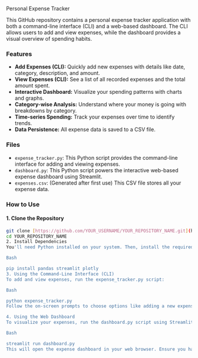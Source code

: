 Personal Expense Tracker

This GitHub repository contains a personal expense tracker application with both a command-line interface (CLI) and a web-based dashboard. The CLI allows users to add and view expenses, while the dashboard provides a visual overview of spending habits.

### Features

* **Add Expenses (CLI):** Quickly add new expenses with details like date, category, description, and amount.
* **View Expenses (CLI):** See a list of all recorded expenses and the total amount spent.
* **Interactive Dashboard:** Visualize your spending patterns with charts and graphs.
* **Category-wise Analysis:** Understand where your money is going with breakdowns by category.
* **Time-series Spending:** Track your expenses over time to identify trends.
* **Data Persistence:** All expense data is saved to a CSV file.

### Files

* `expense_tracker.py`: This Python script provides the command-line interface for adding and viewing expenses.
* `dashboard.py`: This Python script powers the interactive web-based expense dashboard using Streamlit.
* `expenses.csv`: (Generated after first use) This CSV file stores all your expense data.

### How to Use

#### 1. Clone the Repository

```bash
git clone [https://github.com/YOUR_USERNAME/YOUR_REPOSITORY_NAME.git](https://github.com/YOUR_USERNAME/YOUR_REPOSITORY_NAME.git)
cd YOUR_REPOSITORY_NAME
2. Install Dependencies
You'll need Python installed on your system. Then, install the required libraries:

Bash

pip install pandas streamlit plotly
3. Using the Command-Line Interface (CLI)
To add and view expenses, run the expense_tracker.py script:

Bash

python expense_tracker.py
Follow the on-screen prompts to choose options like adding a new expense or viewing existing ones.

4. Using the Web Dashboard
To visualize your expenses, run the dashboard.py script using Streamlit:

Bash

streamlit run dashboard.py
This will open the expense dashboard in your web browser. Ensure you have added some expenses using the CLI first for the dashboard to display data. If no expenses are found, the dashboard will show a warning.
